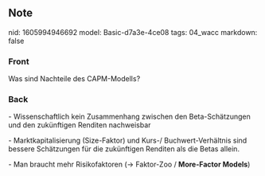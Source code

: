## Note
nid: 1605994946692
model: Basic-d7a3e-4ce08
tags: 04_wacc
markdown: false

### Front
Was sind Nachteile des CAPM-Modells?

### Back
<p>- Wissenschaftlich kein Zusammenhang zwischen den
Beta-Schätzungen und den zukünftigen Renditen nachweisbar
<p>- Marktkapitalisierung (Size-Faktor) und Kurs-/
Buchwert-Verhältnis sind bessere Schätzungen für die zukünftigen
Renditen als die Betas allein.
<p>- Man braucht mehr Risikofaktoren (-> Faktor-Zoo /
<b>More-Factor Models</b>)
